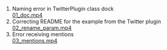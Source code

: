 1. Naming error in TwitterPlugin class dock
<br> [01_doc.mp4](source/video/01_doc.mp4)
2. Correcting README for the example from the Twitter plugin
<br> [02_rename_param.mp4](source/video/02_rename_param.mp4)
3. Error receiving mentions 
<br> [03_mentions.mp4](source/video/03_mentions.mp4)